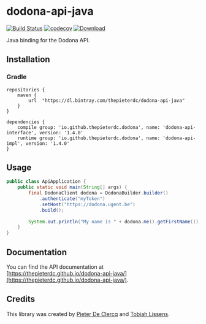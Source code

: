 # dodona-api-java

[![Build Status](https://travis-ci.org/thepieterdc/dodona-api-java.svg?branch=master)](https://travis-ci.org/thepieterdc/dodona-api-java)
[![codecov](https://codecov.io/gh/thepieterdc/dodona-api-java/branch/master/graph/badge.svg)](https://codecov.io/gh/thepieterdc/dodona-api-java)
[![Download](https://api.bintray.com/packages/thepieterdc/dodona-api-java/dodona-api-java/images/download.svg) ](https://bintray.com/thepieterdc/dodona-api-java/dodona-api-java/_latestVersion)


Java binding for the Dodona API.

## Installation

### Gradle
```
repositories {
    maven {
        url  "https://dl.bintray.com/thepieterdc/dodona-api-java"
    }
}

dependencies {
    compile group: 'io.github.thepieterdc.dodona', name: 'dodona-api-interface', version: '1.4.0'
    runtime group: 'io.github.thepieterdc.dodona', name: 'dodona-api-impl', version: '1.4.0'
}
```

## Usage
```java
public class ApiApplication {
    public static void main(String[] args) {
		final DodonaClient dodona = DodonaBuilder.builder()
			.authenticate("myToken")
			.setHost("https://dodona.ugent.be")
			.build();
		
		System.out.println("My name is " + dodona.me().getFirstName());
    }
}
```

## Documentation
You can find the API documentation at [https://thepieterdc.github.io/dodona-api-java/](https://thepieterdc.github.io/dodona-api-java/).

## Credits
This library was created by [Pieter De Clercq](https://thepieterdc.github.io/) and [Tobiah Lissens](https://github.com/darktilrisen).